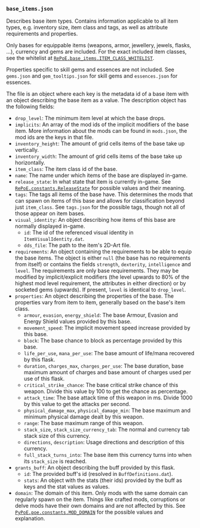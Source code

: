 ### `base_items.json`

Describes base item types. Contains information applicable to all item types, e.g. inventory
size, item class and tags, as well as attribute requirements and properties.

Only bases for equippable items (weapons, armor, jewellery, jewels, flasks, ...), currency and
gems are included. For the exact included item classes, see the whitelist at
[`RePoE.base_items.ITEM_CLASS_WHITELIST`](https://github.com/brather1ng/RePoE/blob/master/RePoE/base_items.py#L93). 

Properties specific to skill gems and essences are not included. See `gems.json` and 
`gem_tooltips.json` for skill gems and `essences.json` for essences.

The file is an object where each key is the metadata id of a base item with an object describing
the base item as a value. The description object has the following fields:

- `drop_level`: The minimum item level at which the base drops.
- `implicits`: An array of the mod ids of the implicit modifiers of the base item. More
  information about the mods can be found in `mods.json`, the mod ids are the keys in that file.
- `inventory_height`: The amount of grid cells items of the base take up vertically.
- `inventory_width`: The amount of grid cells items of the base take up horizontally.
- `item_class`: The item class id of the base.
- `name`: The name under which items of the base are displayed in-game.
- `release_state`: In what state that item is currently in-game. See
  [`RePoE.constants.ReleaseState`](https://github.com/brather1ng/RePoE/blob/master/RePoE/constants.py#L173)
  for possible values and their meaning.
- `tags`: The tags all items of the base have. This determines the mods that can spawn on items
  of this base and allows for classification beyond just `item_class`.
  See `tags.json` for the possible tags, though not all of those appear on item bases.
- `visual_identity`: An object describing how items of this base are normally displayed in-game.
  * `id`: The id of the referenced visual identity in `ItemVisualIdentity.dat`.
  * `dds_file`: The path to the item's 2D-Art file.
- `requirements`: An object containing the requirements to be able to equip the base items.
  The object is either `null` (the base has no requirements from itself) or contains
  the fields `strength`, `dexterity`, `intelligence` and `level`.
  The requirements are only base requirements. They may be modified by implicit/explicit
  modifiers (the level upwards to 80% of the highest mod level requirement, the attributes
  in either direction) or by socketed gems (upwards).
  If present, `level` is identical to `drop_level`.
- `properties`: An object describing the properties of the base. The properties vary from
  item to item, generally based on the base's item class.
  * `armour`, `evasion`, `energy_shield`: The base Armour, Evasion and Energy Shield values
    provided by this base.
  * `movement_speed`: The implicit movement speed increase provided by this base.
  * `block`: The base chance to block as percentage provided by this base.
  * `life_per_use`, `mana_per_use`: The base amount of life/mana recovered by this flask.
  * `duration`, `charges_max`, `charges_per_use`: The base duration, base maximum amount of
    charges and base amount of charges used per use of this flask.
  * `critical_strike_chance`: The base critical strike chance of this weapon.
    Divide this value by 100 to get the chance as percentage.
  * `attack_time`: The base attack time of this weapon in ms. Divide 1000 by this value to get
    the attacks per second.
  * `physical_damage_max`, `physical_damage_min`: The base maximum and minimum physical damage
    dealt by this weapon.
  * `range`: The base maximum range of this weapon.
  * `stack_size`, `stack_size_currency_tab`: The normal and currency tab stack size of this
    currency.
  * `directions`, `description`: Usage directions and description of this currency.
  * `full_stack_turns_into`: The base item this currency turns into when its `stack_size` is
    reached.
- `grants_buff`: An object describing the buff provided by this flask.
  - `id`: The provided buff's id (resolved in `BuffDefinitions.dat`).
  - `stats`: An object with the stats (their ids) provided by the buff as keys and the
     stat values as values.
- `domain`: The domain of this item. Only mods with the same domain can regularly spawn
  on the item. Things like crafted mods, corruptions or delve mods have their own domains
  and are not affected by this. See 
  [`PyPoE.poe.constants.MOD_DOMAIN`](http://omegak2.net/poe/PyPoE/_autosummary/PyPoE.poe.constants.html#PyPoE.poe.constants.MOD_DOMAIN)
  for the possible values and explanation.
